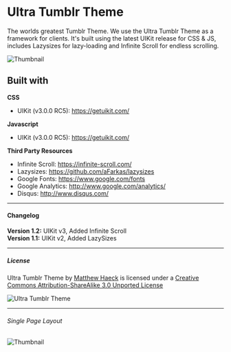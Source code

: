 # Ultra Tumblr Theme #

The worlds greatest Tumblr Theme. We use the Ultra Tumblr Theme as a framework for clients. It's built using the latest UIKit release for CSS & JS, includes Lazysizes for lazy-loading and Infinite Scroll for endless scrolling.  


![Thumbnail](http://haeck.s3.amazonaws.com/ultra/ultra-tumblr-theme-haeck-design.png)


## Built with ##

**CSS**

* UIKit (v3.0.0 RC5): https://getuikit.com/


**Javascript**  

* UIKit (v3.0.0 RC5): https://getuikit.com/


**Third Party Resources**

* Infinite Scroll: https://infinite-scroll.com/
* Lazysizes: https://github.com/aFarkas/lazysizes
* Google Fonts: https://www.google.com/fonts
* Google Analytics: http://www.google.com/analytics/
* Disqus: http://www.disqus.com/

---

#### Changelog ####

**Version 1.2:** UIKit v3, Added Infinite Scroll  
**Version 1.1:** UIKit v2, Added LazySizes

---

##### License #####

<span xmlns:dct="http://purl.org/dc/terms/" href="http://purl.org/dc/dcmitype/StillImage" property="dct:title" rel="dct:type">Ultra Tumblr Theme</span> by [Matthew Haeck](https://haeckdesign.com/freebies) is licensed under a [Creative Commons Attribution-ShareAlike 3.0 Unported License](https://creativecommons.org/licenses/by-sa/3.0/deed.en_US)

![Ultra Tumblr Theme](https://licensebuttons.net/l/by-sa/3.0/80x15.png)

---

###### Single Page Layout ######

![Thumbnail](http://haeck.s3.amazonaws.com/ultra/ultra-tumblr-theme-haeck-design-post.png)
